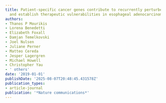 ```yaml
---
title: Patient-specific cancer genes contribute to recurrently perturbed pathways
  and establish therapeutic vulnerabilities in esophageal adenocarcinoma
authors:
- Thanos P Mourikis
- Lorena Benedetti
- Elizabeth Foxall
- Damjan Temelkovski
- Joel Nulsen
- Juliane Perner
- Matteo Cereda
- Jesper Lagergren
- Michael Howell
- Christopher Yau
- ' others'
date: '2019-01-01'
publishDate: '2025-08-07T20:48:45.431578Z'
publication_types:
- article-journal
publication: '*Nature communications*'
---
```

